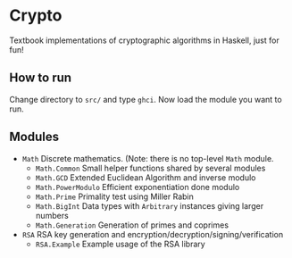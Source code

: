 
# Crypto

Textbook implementations of cryptographic algorithms in Haskell, just for fun!

## How to run

Change directory to `src/` and type `ghci`. Now load the module you want to run.

## Modules

- `Math` Discrete mathematics. (Note: there is no top-level `Math` module.
    - `Math.Common` Small helper functions shared by several modules
    - `Math.GCD` Extended Euclidean Algorithm and inverse modulo
    - `Math.PowerModulo` Efficient exponentiation done modulo
    - `Math.Prime` Primality test using Miller Rabin
    - `Math.BigInt` Data types with `Arbitrary` instances giving larger numbers
    - `Math.Generation` Generation of primes and coprimes
- `RSA` RSA key generation and encryption/decryption/signing/verification
  - `RSA.Example` Example usage of the RSA library
